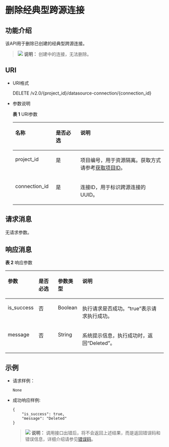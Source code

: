 # 删除经典型跨源连接<a name="dli_02_0155"></a>

## 功能介绍<a name="section13287428103611"></a>

该API用于删除已创建的经典型跨源连接。

>![](public_sys-resources/icon-note.gif) **说明：** 
>创建中的连接，无法删除。

## URI<a name="section52924285361"></a>

-   URI格式

    DELETE /v2.0/\{project\_id\}/datasource-connection/\{connection\_id\}

-   参数说明

    **表 1**  URI参数

    <a name="table18299172853614"></a>
    <table><thead align="left"><tr id="row947592853614"><th class="cellrowborder" valign="top" width="26.85%" id="mcps1.2.4.1.1"><p id="p1347513282368"><a name="p1347513282368"></a><a name="p1347513282368"></a>名称</p>
    </th>
    <th class="cellrowborder" valign="top" width="16.24%" id="mcps1.2.4.1.2"><p id="p74757287366"><a name="p74757287366"></a><a name="p74757287366"></a>是否必选</p>
    </th>
    <th class="cellrowborder" valign="top" width="56.910000000000004%" id="mcps1.2.4.1.3"><p id="p1475182833610"><a name="p1475182833610"></a><a name="p1475182833610"></a>说明</p>
    </th>
    </tr>
    </thead>
    <tbody><tr id="row16475152833619"><td class="cellrowborder" valign="top" width="26.85%" headers="mcps1.2.4.1.1 "><p id="p1547552803615"><a name="p1547552803615"></a><a name="p1547552803615"></a>project_id</p>
    </td>
    <td class="cellrowborder" valign="top" width="16.24%" headers="mcps1.2.4.1.2 "><p id="p19475828123613"><a name="p19475828123613"></a><a name="p19475828123613"></a>是</p>
    </td>
    <td class="cellrowborder" valign="top" width="56.910000000000004%" headers="mcps1.2.4.1.3 "><p id="p1310472724012"><a name="p1310472724012"></a><a name="p1310472724012"></a>项目编号，用于资源隔离。获取方式请参考<a href="获取项目ID.md">获取项目ID</a>。</p>
    </td>
    </tr>
    <tr id="row16535918171816"><td class="cellrowborder" valign="top" width="26.85%" headers="mcps1.2.4.1.1 "><p id="p84192317188"><a name="p84192317188"></a><a name="p84192317188"></a>connection_id</p>
    </td>
    <td class="cellrowborder" valign="top" width="16.24%" headers="mcps1.2.4.1.2 "><p id="p1941914313180"><a name="p1941914313180"></a><a name="p1941914313180"></a>是</p>
    </td>
    <td class="cellrowborder" valign="top" width="56.910000000000004%" headers="mcps1.2.4.1.3 "><p id="p94197315183"><a name="p94197315183"></a><a name="p94197315183"></a>连接ID，用于标识跨源连接的UUID。</p>
    </td>
    </tr>
    </tbody>
    </table>


## 请求消息<a name="section1831452873613"></a>

无请求参数。

## 响应消息<a name="section134515287360"></a>

**表 2**  响应参数

<a name="table8348112818368"></a>
<table><thead align="left"><tr id="row11478132863610"><th class="cellrowborder" valign="top" width="13.389999999999999%" id="mcps1.2.5.1.1"><p id="p04782028173616"><a name="p04782028173616"></a><a name="p04782028173616"></a>参数</p>
</th>
<th class="cellrowborder" valign="top" width="13.389999999999999%" id="mcps1.2.5.1.2"><p id="p160113611480"><a name="p160113611480"></a><a name="p160113611480"></a>是否必选</p>
</th>
<th class="cellrowborder" valign="top" width="14.32%" id="mcps1.2.5.1.3"><p id="p34781128193612"><a name="p34781128193612"></a><a name="p34781128193612"></a>参数类型</p>
</th>
<th class="cellrowborder" valign="top" width="58.9%" id="mcps1.2.5.1.4"><p id="p1347917286364"><a name="p1347917286364"></a><a name="p1347917286364"></a>说明</p>
</th>
</tr>
</thead>
<tbody><tr id="row18479182813362"><td class="cellrowborder" valign="top" width="13.389999999999999%" headers="mcps1.2.5.1.1 "><p id="p3887202462117"><a name="p3887202462117"></a><a name="p3887202462117"></a>is_success</p>
</td>
<td class="cellrowborder" valign="top" width="13.389999999999999%" headers="mcps1.2.5.1.2 "><p id="p18601146114813"><a name="p18601146114813"></a><a name="p18601146114813"></a>否</p>
</td>
<td class="cellrowborder" valign="top" width="14.32%" headers="mcps1.2.5.1.3 "><p id="p1888762420218"><a name="p1888762420218"></a><a name="p1888762420218"></a>Boolean</p>
</td>
<td class="cellrowborder" valign="top" width="58.9%" headers="mcps1.2.5.1.4 "><p id="p15887824122119"><a name="p15887824122119"></a><a name="p15887824122119"></a>执行请求是否成功。“true”表示请求执行成功。</p>
</td>
</tr>
<tr id="row1588462431911"><td class="cellrowborder" valign="top" width="13.389999999999999%" headers="mcps1.2.5.1.1 "><p id="p1887924172113"><a name="p1887924172113"></a><a name="p1887924172113"></a><span>message</span></p>
</td>
<td class="cellrowborder" valign="top" width="13.389999999999999%" headers="mcps1.2.5.1.2 "><p id="p12601116104818"><a name="p12601116104818"></a><a name="p12601116104818"></a>否</p>
</td>
<td class="cellrowborder" valign="top" width="14.32%" headers="mcps1.2.5.1.3 "><p id="p19887624142119"><a name="p19887624142119"></a><a name="p19887624142119"></a>String</p>
</td>
<td class="cellrowborder" valign="top" width="58.9%" headers="mcps1.2.5.1.4 "><p id="p1488772410218"><a name="p1488772410218"></a><a name="p1488772410218"></a>系统提示信息，执行成功时，返回“Deleted”。</p>
</td>
</tr>
</tbody>
</table>

## 示例<a name="section910624615450"></a>

-   请求样例：

    ```
    None
    ```


-   成功响应样例:

    ```
    {
        "is_success": true,
        "message": "Deleted"
    }
    ```

    >![](public_sys-resources/icon-note.gif) **说明：** 
    >调用接口出错后，将不会返回上述结果，而是返回错误码和错误信息，详细介绍请参见[错误码](错误码.md)。


